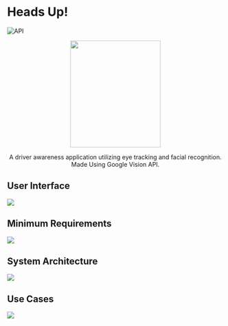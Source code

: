 # Heads Up!
![API](https://img.shields.io/badge/API-15%2B-brightgreen.svg?style=flat)

<p align="center">
	<img src="https://i.imgur.com/CSnPWTq.png" width="210" height ="249"/>
</p>
<p align="center">
A driver awareness application utilizing eye tracking and facial recognition.
Made Using Google Vision API.
</p>


## User Interface
![](https://i.imgur.com/yReGjWb.png)

## Minimum Requirements
![](https://i.imgur.com/qUFMHfh.png)

## System Architecture
![](https://i.imgur.com/nIkpTw5.png)

## Use Cases
![](https://i.imgur.com/Zx6YTz9.png)
